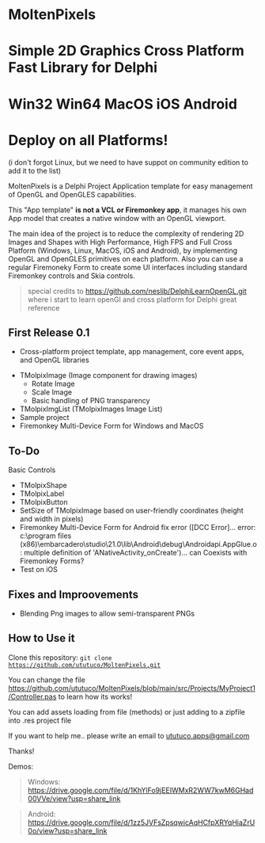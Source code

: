 # MoltenPixels
# Simple 2D Graphics Cross Platform Fast Library for Delphi
# Win32 Win64 MacOS iOS Android
# Deploy on all Platforms! 
(i don't forgot Linux, but we need to have suppot on community edition to add it to the list)

MoltenPixels is a Delphi Project Application template for easy management of OpenGL and OpenGLES capabilities.

This "App template" <b> is not a VCL or Firemonkey app</b>, it manages his own App model that creates a native window with an OpenGL viewport.

The main idea of the project is to reduce the complexity of rendering 2D Images and Shapes with High Performance, High FPS and Full Cross Platform (Windows, Linux, MacOS, iOS and Android), by implementing OpenGL and OpenGLES primitives on each platform. Also you can use a regular Firemoneky Form to create some UI interfaces including standard Firemonkey controls and Skia controls.

>special credits to https://github.com/neslib/DelphiLearnOpenGL.git where i start to learn openGl and cross platform for Delphi great reference


## First Release 0.1

* Cross-platform project template, app management, core event apps, and OpenGL libraries
- TMolpixImage (Image component for drawing images)
    - Rotate Image
    - Scale Image
    - Basic handling of PNG transparency
- TMolpixImgList (TMolpixImages Image List)
- Sample project
- Firemonkey Multi-Device Form for Windows and MacOS


## To-Do
Basic Controls
* TMolpixShape
* TMolpixLabel
* TMolpixButton
* SetSize of TMolpixImage based on user-friendly coordinates (height and width in pixels)
* Firemonkey Multi-Device Form for Android fix error ([DCC Error]... error: c:\program files (x86)\embarcadero\studio\21.0\lib\Android\debug\Androidapi.AppGlue.o: multiple definition of 'ANativeActivity_onCreate')... can Coexists with Firemonkey Forms? 
* Test on iOS


## Fixes and Improovements 

* Blending Png images to allow semi-transparent PNGs


## How to Use it

Clone this repository:
<code>git clone https://github.com/ututuco/MoltenPixels.git</code>

You can change the file https://github.com/ututuco/MoltenPixels/blob/main/src/Projects/MyProject1/Controller.pas to learn how its works!

You can add assets loading from file (methods) or just adding to a zipfile into .res project file

If you want to help me.. please write an email to ututuco.apps@gmail.com

Thanks!

Demos:

>Windows:
>https://drive.google.com/file/d/1KhYlFo9jEEIWMxR2WW7kwM6GHad00VVe/view?usp=share_link

>Android:
>https://drive.google.com/file/d/1zz5JVFsZpsqwicAqHCfpXRYqHiaZrU0o/view?usp=share_link




